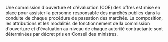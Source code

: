 
Une commission d'ouverture et d'évaluation (COE) des offres est mise en
place pour assister la personne responsable des marchés publics dans la
conduite de chaque procédure de passation des marchés.
La composition, les attributions et les modalités de fonctionnement de
la commission d'ouverture et d'évaluation au niveau de chaque autorité
contractante sont déterminées par décret pris en Conseil des ministres.